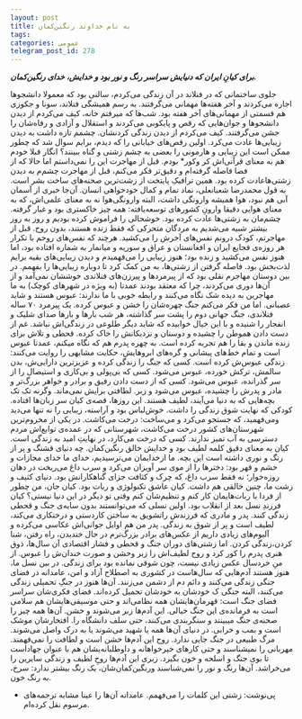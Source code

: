 ```yaml
---
layout: post
title: به نام خداوند رنگین‌کمان
tags: 
categories: عمومی
telegram_post_id: 278
---
```

***برای کیانِ ایران که دنیایش سراسر رنگ و نور بود و خدایش، خدای رنگین‌کمان.***

جلوی ساختمانی که در فنلاند در آن زندگی‌ می‌کردم، سالنی بود که معمولا دانشجوها اجاره می‌کردند و آخر 
هفته‌ها مهمانی می‌گرفتند. به رسم همیشگی فنلاند، سونا و جکوزی هم قسمتی از مهمانی‌های آخر هفته 
بود. شب‌ها که میرفتم خانه، کیف می‌کردم از دیدن دانشجوها و جوان‌‌هایی که رقص و پایکوبی می‌کردند و 
استقلال و آزادی و رفاه‌شان را جشن می‌‌گرفتند. کیف می‌کردم از دیدن زندگی کردنشان.
چشمم تازه داشت به دیدن زیبا‌یی‌ها عادت می‌کرد. اولین رقص‌های خیابانی را که دیدم، برایم سوال شد که 
چطور ممکن است این زیبایی و هارمونی را بعضی به چشم زشتی و گناه ببینند؟ انگار قبلا خودم هم به 
معنای قرآنی‌اش کر و‌کور* بودم.
قبل از مهاجرت این را نمی‌داستم اما حالا که از فضا فاصله گرفته‌ام و دقیق‌تر فکر می‌کنم، قبل از مهاجرت 
چشم‌م به دیدن زشتی‌هاعادت کرده بود. همین ترافیکِ پایتخت از زشت‌ترین صحنه‌های ساخت بشر است. 
به قول محمدرضا شعبانعلی، نماد تمام و کمال خودخواهی انسان. آن‌جا خبری از آسمان آبی هم نبود، هوا 
همیشه وارونگی داشت، البته وارونگی‌هوا نه به معنای علمی‌اش، که به معنای هوایی دقیقا وارونِ کشورهای 
توسعه‌یافته: همه چیز خاکستری بود و غبار گرفته. چشم‌مان به زشتی‌ها عادت کرده بود. خوشحالی را 
فراموش کرده بودیم و روز به روز بیشتر شبیه می‌شدیم به مردگان متحرکی که فقط زنده هستند، بدون روح. 
قبل از مهاجرتم، کودک درونم نفس‌های آخرش را می‌کشید.
هرچند که نفس‌های روحم با تکرار هر روزه‌ی فجایع ایران و افغانستان و عراق و سوریه و میانمار به شماره 
افتاده بود‌، اما هنوز نفس می‌‌کشید و زنده بود؛ هنوز زیبایی را می‌فهمیدم و دیدن زیبایی‌های بقیه برایم 
لذت‌بخش بود. فاصله گرفتن از زشتی‌ها، به من کمک کرد تا دوباره زیبایی‌ها را بفهمم.
در بین دوستان مهاجرم نقلی بود که از پیرمردها و پیرزن‌های فنلاندی خوششان نمی‌آمد ‌و از آن‌ها دوری 
می‌کردند، چرا که معتقد بودند عمدتا (به ویژه در شهرهای کوچک) به ما مهاجرین به دیده شک نگاه می‌کنند
و رابطه خوبی با ما ندارند: عبوس هستند و شاید عصبانی. اما من فکر می‌کنم جنگ چهره‌شان را خشن و 
عبوس کرده. یک پیرمرد ۷۰ ساله فنلاندی، جنگ جهانی‌ دوم را پشت سر گذاشته، هر شب بارها و بارها صدای
شلیک و انفجار را شنیده و با این خیال خوابیده که شاید دیگر طلوعی در زندگی‌اش نباشد. غم از دست دادن 
هموطن را چشیده و دوستان و نزدیکانش را خاک کرده. قحطی و تلاش برای زنده ماندن و بقا را هم تجربه 
کرده است.
به چهره پدرم هم که نگاه میکنم، عمدتا عبوس است و تمام خط‌های پیشانی و گره‌های ابرو‌هایش، حکایت 
مشابهی را روایت می‌کنند: زندگی عبوس‌ش کرده است. کسی که جنگ را زندگی کرده و عزیزترین دارایی‌ش، 
بدن سالمش، ترکش خورده، عبوس می‌شود. کسی که بی‌پولی و بی‌کاری و استیصال را از سر گذرانده، عبوس 
می‌شود. کسی که از دست دادن رفیق و برادر و خواهر بزرگ‌تر و مادر و پدرش را چشیده، عبوس می‌شود و 
زبر. لطافتی برایش نمی‌ماند. وگرنه تک‌ تک بچه‌هایی که به دنیا می‌آیند، لطیف هستند.
این روزها، قصه‌ی کیان سر زبان‌ها افتاده. کودکی که نهایت شوق زندگی را داشت. خوش‌لباس بود و آراسته، 
زیبایی را نه تنها می‌دید ومی‌فهمید، که جستجو می‌کرد و می‌ساخت: درخت می‌کاشت. در یکی از محروم‌ترین
شهرستان‌های کشور درخت می‌کاشت، شهرستانی که در عمده‌ی توابع‌اش مردم دسترسی به آب تمیز ندارند. 
کسی که درخت می‌کارد، در نهایتِ امید به زندگی است.
کیان به معنای دقیق کلمه لطیف بود و خدایش خالق رنگین‌کمان. چه دنیای قشنگ و پر از رنگ و نوری 
داشته‌ است این بچه. ما ازخدایمان می‌ترسیدیم، خدای ما خدای مجازات و خشم و قهر بود: دخترها را از 
موی سر آویزان می‌کرد و سرب داغ می‌ریخت در دهان روزه‌خوار؛ نه فقط سرب داغ، که چرک و کثافت جزای 
گناهکارانش بود. دنیای کثیف و زشت ما، چنین خالقی هم داشت.
کیان عاشق تکنولوژی و ربات بود. کیان جان، من چطور از فردا با ربات‌هایمان کار کنم و تنظیم‌شان کنم وقتی
تو دیگر در این دنیا نیستی؟
کیان فرزندِ نسل بعد از انقلاب بود. اولین نسلی که می‌توانستند بدون سایه‌ی جنگ و قحطی زندگی کنند. پدر
و مادری که فرزندش راتشویق به ساختن کاردستی و درختکاری می‌کند، لطیف است و پر از شوق به زندگی.
پدر من هم اوایل جوانی‌اش عکاسی می‌کرده و آلبوم‌های زیادی داریم از عکس‌های برادر بزرگ‌ترم در حال 
خندیدن، راه رفتن، شنا کردن،زندگی کردن. اما زشتی‌های دوران جنگ و قحطی و فشار اقتصادی آن سال‌ها، 
ذوق هنری پدرم را کور کرد و روح لطیف‌اش را زبر وخشن و صورت خندان‌ش را عبوس. از منِ خردسال عکس
زیادی نیست، چون شوقی نمانده بود برای زندگی.
در بین نسل ما، هنوز هستند آدم‌هایی که سال‌هاست در کشوری به اصطلاح آزاد و امن، عامدانه در فضای 
جنگی زندگی می‌کنند و دائم دم از دشمن می‌زنند. آن‌ها هنوز در جنگِ تحمیلی زندگی می‌کنند، البته جنگی ک
خودشان به خودشان تحمیل کرده‌اند. فضای فکری‌شان سراسر فضای جنگ است: قهرمان‌هایشان همه‌ 
نظامی‌اند و حتی موسیقی‌هایشان هم سلامی است به فرمانده‌ی‌ این جنگ خیالی. این آدم‌ها زبر می‌شوند و 
خشن. آن‌ها همه چیز را صحنه‌ی‌ جنگ میبینند و سنگربندی می‌کنند، حتی سلف دانشگاه را. افتخارشان 
موشک است و بمب و خرابی. در دنیای آن‌ها همه یا شهید می‌شوند یا به درک واصل می‌شوند. مرگ طبیعی 
در جنگ جایی ندارد.
روح این آدم‌ها خشن است و لطافت را نمی‌فهمند. مهربانی را نمیشناسند و حتی کارهای خیرخواهانه و 
داوطلبانه‌یشان هم با عنوان جهاداست تا بوی جنگ و اسلحه و خون بگیرد. زبری‌ این آدم‌ها روحِ لطیف و 
زندگی سایرین را می‌خراشد. آن‌ها رنگ و نور را نمی‌شناسند ورنگین‌کمان‌شان، یک رنگ بیشتر ندارد: سرخ، به 
رنگ خون.
* پی‌نوشت: زشتی این کلمات را می‌فهمم. عامدانه آن‌ها را عینا مشابه ترجمه‌های مرسوم نقل کرده‌ام. 
